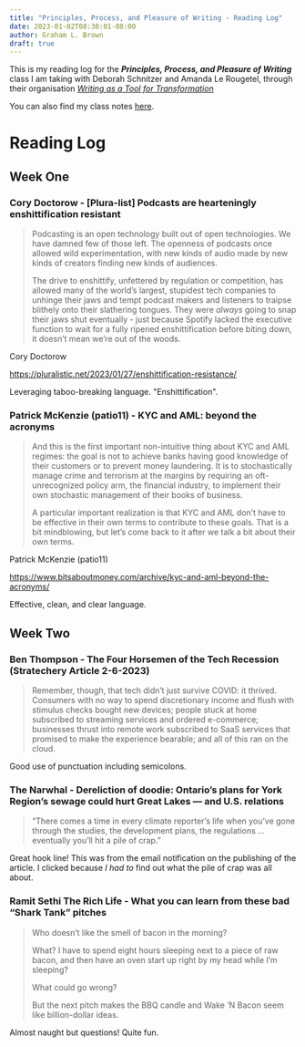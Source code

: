 ```yaml
---
title: "Principles, Process, and Pleasure of Writing - Reading Log"
date: 2023-01-02T08:38:01-08:00
author: Graham L. Brown
draft: true
---
```


This is my reading log for the **_Principles, Process, and Pleasure of Writing_** class I am taking with Deborah Schnitzer and Amanda Le Rougetel, through their organisation [_Writing as a Tool for Transformation_](https://www.writingastool.ca/)

You can also find my class notes [here](./2023-01-24-writing-class).

# Reading Log

## Week One

### Cory Doctorow - [Plura-list] Podcasts are hearteningly enshittification resistant

> Podcasting is an open technology built out of open technologies. We have damned few of those left. The openness of podcasts once allowed wild experimentation, with new kinds of audio made by new kinds of creators finding new kinds of audiences.
>
> The drive to enshittify, unfettered by regulation or competition, has allowed many of the world’s largest, stupidest tech companies to unhinge their jaws and tempt podcast makers and listeners to traipse blithely onto their slathering tongues. They were *always* going to snap their jaws shut eventually - just because Spotify lacked the executive function to wait for a fully ripened enshittification before biting down, it doesn’t mean we’re out of the woods.

Cory Doctorow

https://pluralistic.net/2023/01/27/enshittification-resistance/

Leveraging taboo-breaking language. "Enshittification". 

### Patrick McKenzie (patio11) - KYC and AML: beyond the acronyms 

> And this is the first important non-intuitive thing about KYC and AML regimes: the goal is not to achieve banks having good knowledge of their customers or to prevent money laundering. It is to stochastically manage crime and terrorism at the margins by requiring an oft-unrecognized policy arm, the financial industry, to implement their own stochastic management of their books of business.
>
> A particular important realization is that KYC and AML don’t have to be effective in their own terms to contribute to these goals. That is a bit mindblowing, but let’s come back to it after we talk a bit about their own terms.

Patrick McKenzie (patio11)

https://www.bitsaboutmoney.com/archive/kyc-and-aml-beyond-the-acronyms/

Effective, clean, and clear language.

## Week Two

### Ben Thompson - The Four Horsemen of the Tech Recession (Stratechery Article 2-6-2023)

> Remember, though, that tech didn’t just survive COVID: it thrived. Consumers with no way to spend discretionary income and flush with stimulus checks bought new devices; people stuck at home subscribed to streaming services and ordered e-commerce; businesses thrust into remote work subscribed to SaaS services that promised to make the experience bearable; and all of this ran on the cloud.

Good use of punctuation including semicolons.

### The Narwhal - Dereliction of doodie: Ontario’s plans for York Region’s sewage could hurt Great Lakes — and U.S. relations

> “There comes a time in every climate reporter’s life when you’ve gone through the studies, the development plans, the regulations … eventually you’ll hit a pile of crap.” 

Great hook line! This was from the email notification on the publishing of the article. I clicked because _I had to_ find out what the pile of crap was all about.

### Ramit Sethi The Rich Life - What you can learn from these bad “Shark Tank” pitches

> Who doesn’t like the smell of bacon in the morning? 
>
> What? I have to spend eight hours sleeping next to a piece of raw bacon, and then have an oven start up right by my head while I’m sleeping? 
>
> What could go wrong? 
>
> But the next pitch makes the BBQ candle and Wake ‘N Bacon seem like billion-dollar ideas.

Almost naught but questions! Quite fun.

